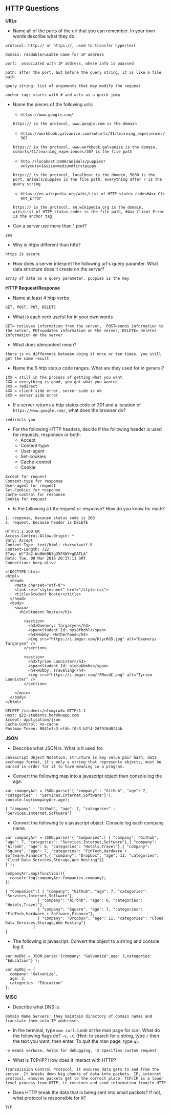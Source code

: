 ## HTTP Questions



__URLs__

* Name all of the parts of the url that you can remember.  In your own words describe what they do.

```Answers
protocol: http:// or https://, used to transfer hypertext 

domain: readable/usable name for IP address

port:  associated with IP address, where info is paassed 

path: after the port, but before the query string, it is like a file path

query string: list of arguments that may modify the request

anchor tag: starts with # and acts as a quick jump

```



* Name the pieces of the following urls:
	* `https://www.google.com/`

  ```Answer
  https:// is the protocol, www.google.com is the domain
  ````

	* `https://workbook.galvanize.com/cohorts/41/learning_experiences/367`

  ```Answer
  https:// is the protocol, www.workbook.galvanize is the domain, cohorts/41/learning_experiences/367 is the file path
  ````

	* `http://locahost:5000/animals/puppies?onlycute=1&size=medium#firstpuppy`

  ```Answer
  https:// is the protocol, localhost is the domain, 5000 is the port, animals/puppies is the file path, everything after ? is the query string
  ````

	* `https://en.wikipedia.org/wiki/List_of_HTTP_status_codes#4xx_Client_Error`

  ```Answer
  https:// is the protocol, en.wikipedia.org is the domain, wiki/List_of_HTTP_status_codes is the file path, #4xx_Client_Error is the anchor tag
  ````


* Can a server use more than 1 port?

```Answer
yes
```

* Why is https different than http?

```Answer
https is secure
```

* How does a server interpret the following url's query paramter.  What data structure does it create on the server?

```Answer
array of data as a query parameter, puppies is the key
```



__HTTP Request/Response__

* Name at least 4 http verbs

```Answer
GET, POST, PUT, DELETE
```

* What is each verb useful for in your own words

```Answer
GET= retieves information from the server,  POST=sends information to the server, PUT=updates information on the server, DELETE= deletes information on the server
```

* What does idempotent mean?

```Answer
there is no difference between doing it once or ten times, you still get the same result
```

* Name the 5 http status code ranges.  What are they used for in general?

```Answer
1XX = still in the process of getting what you want
2XX = everything is good, you got what you wanted
3XX = redirect
4XX = client side error, server side is ok
5XX = server side error
```

* If a server returns a http status code of 301 and a location of `https://www.google.com/`, what does the browser do?

```Answer
redirects you
```

* For the following HTTP headers, decide if the following header is used for requests, responses or both:
	* Accept 
	* Content-type 
	* User-agent
	* Set-cookies
	* Cache-control
	* Cookie

```Answer
Accept for request
Content-type for response
User-agent for request
Set-Cookies for response
Cache-control for response
Cookie for request
```

* Is the following a http request or response?  How do you know for each?

```Answer
1. response, because status code is 200
2. request, because header is DELETE
```


```
HTTP/1.1 200 OK
Access-Control-Allow-Origin: *
Vary: Accept
Content-Type: text/html; charset=utf-8
Content-Length: 722
ETag: W/"2d2-Wu0We9N5g35FXWY+gOATLA"
Date: Tue, 08 Mar 2016 20:37:11 GMT
Connection: keep-alive

<!DOCTYPE html>
<html>
  <head>
    <meta charset="utf-8">
    <link rel="stylesheet" href="/style.css">
    <title>Student Roster</title>
  </head>
  <body>
    <main>
      <h1>Student Roster</h1>
      
        <section>
          <h3>Daenerys Targaryen</h3>
          <span>Student Id: nys8fbohl</span>
          <h4>Hobby: Motherhood</h4>
          <img src="https://i.imgur.com/KlycRG5.jpg" alt="Daenerys Targaryen" />
        </section>
      
        <section>
          <h3>Tyrion Lannister</h3>
          <span>Student Id: njehukbohe</span>
          <h4>Hobby: Traveling</h4>
          <img src="https://i.imgur.com/fFMusdC.png" alt="Tyrion Lannister" />
        </section>
      
    </main>
  </body>
</html>
```

```
DELETE /students/n1vmyrw3x HTTP/1.1
Host: g22-students.herokuapp.com
Accept: application/json
Cache-Control: no-cache
Postman-Token: 0041e3c3-efdb-f0c3-b2f4-2d79f6d0f44b
```

__JSON__

* Describe what JSON is.  What is it used for.

```Answer
JavaScript Object Notation, structure is key value pair hash, data exchange format, it's only a string that represents objects, must be parsed in order for it to have meaning in a program.
```

* Convert the following map into a javascript object then console log the age.

```Answer
var comapnyArr = JSON.parse('{ "company" : "Github", "age": 7, "categories" : "Services,Internet,Software"}');
console.log(companyArr.age);
```


```
{ "company" : "Github", "age": 7, "categories" : "Services,Internet,Software"}
```
* Convert the following to a javascript object.  Console log each company name.

```Answer
var companyArr = JSON.parse('{ "Companies":[ { "company": "Github", "age": 7, "categories": "Services,Internet,Software"},{ "company": "Airbnb", "age": 6, "categories": "Hotels,Travel"},{ "company": "Square", "age": 7, "categories": "FinTech,Hardware + Software,Finance"},{ "company": "Dropbox", "age": 11, "categories": "Cloud Data Services,Storage,Web Hosting"}]
}');

companyArr.map(function(){
  console.log(companyArr.Companies.company);
})
```


```
{ "Companies":[ { "company": "Github", "age": 7, "categories": "Services,Internet,Software"},
              { "company": "Airbnb", "age": 6, "categories": "Hotels,Travel"},
              { "company": "Square", "age": 7, "categories": "FinTech,Hardware + Software,Finance"},
              { "company": "Dropbox", "age": 11, "categories": "Cloud Data Services,Storage,Web Hosting"}
            ]
}
```
* The following is javascript.  Convert the object to a string and console log it.

```Answer
var myObj = JSON.parse('{company: "Galvanize",age: 3,categories: "Education"}');
```


```
var myObj = {
  company: "Galvanize",
  age: 3,
  categories: "Education"
};
```
__MISC__

* Describe what DNS is.

```Answer
Domain Name Servers: they maintain directory of domain names and translate them into IP addresses
```


* In the terminal, type `man curl`.  Look at the man page for curl.  What do the following flags do? `-v`, `-X`.  (Hint: to search for a string, type `/` then the text you want, then enter.  To quit the man page, type `q`).

```Answer
-v means verbose, helps for debugging, -X specifies custom request
```

* What is TCP/IP?  How does it interact with HTTP?

```Answer
Transmission Control Protocol, it ensures data gets to and from the server. It breaks down big chunks of data into packets. IP, internet protocol, ensures packets get to the correct place. TCP/IP is a lower level process from HTTP, it receives and send information from/to HTTP
```

* Does HTTP break the data that is being sent into small packets?  If not, what protocol is responsible for it?

```Answer
TCP
```